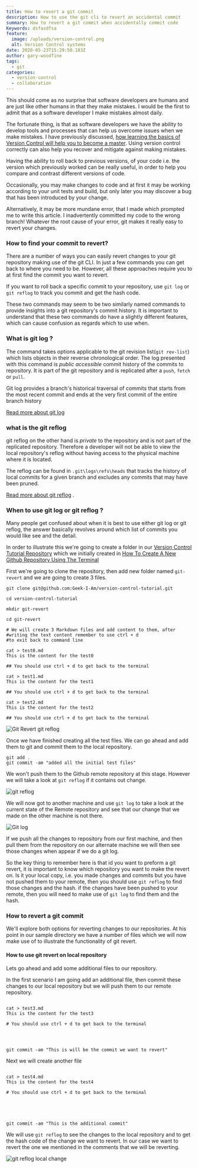 ```yaml
---
title: How to revert a git commit
description: How to use the git cli to revert an accidental commit
summary: How to revert a git commit when accidentally commit code
Keywords: dsfasdfsa
feature:
  image: /uploads/version-control.png
  alt: Version Control systems
date: 2020-05-23T15:29:50.183Z
author: gary-woodfine
tags:
  - git
categories:
  - version-control
  - collaboration
---
```

This should come as no surprise that software developers are humans and are just like other humans in that they make mistakes.  I would be the first to admit that as a software developer I make mistakes almost daily. 

The fortunate thing, is that as software developers we have the ability to develop tools and processes that can help us overcome issues when we make mistakes. I have previously discussed, [how learning the basics of Version Control will help
you to become a master](https://geekiam.co.uk/learn-the-basics-of-version-control-to-become-a-master).  Using version control correctly can also help you recover and mitigate against making mistakes.

Having the ability to roll back to previous versions, of your code i.e. the version which previously worked can be 
really useful, in order to help you compare and contrast different versions of code.

Occasionally, you may make changes to code and at first it may be working according to your unit tests and build, but 
only later you may discover a bug that has been introduced by your change.  

Alternatively, it may be more mundane error, that I made which prompted me to write this article. I inadvertently 
committed my code to the wrong branch!  Whatever the root cause of your error, git makes it really easy to revert your 
changes.

### How to find your commit to revert?

There are a number of ways you can easily revert changes to your git repository making use of the git CLI. In just a few commands you can get back to where you need to be. However, all these approaches require you to at first find the commit you want to revert.

If you want to roll back a specific commit to your repository, use `git log` or `git reflog`  to track you commit and get the hash code.

These two commands may seem to be two similarly named commands to provide insights into a git repository's commit history. It is important to understand that these two commands do have a slightly different features, which can cause confusion as regards which to use when.

### What is git log ?

The command takes options applicable to the git revision list(`git rev-list`) which lists objects in their reverse chronological order. The log presented with this command is *public accessible* commit history of the commits to repository.  It is part of the git repository and is replicated after a `push`, `fetch` or `pull`.

Git log provides a branch's historical traversal of commits that starts from the most recent commit and ends at the very first commit of the entire branch history

[Read more about git log](https://www.git-scm.com/docs/git-log) 

### what is the git reflog

git reflog on the other hand is *private* to the repository and is not part of the replicated repository.  Therefore a developer will not be able to view the local repository's reflog without having access to the physical machine where it is located.

The reflog can be found in `.git\logs\refs\heads` that tracks the history of local commits for a given branch and excludes any commits that may have been pruned. 

[Read more about git reflog](https://git-scm.com/docs/git-reflog) .

### When to use git log or git reflog ?

Many people get confused about when it is best to use either git log or git reflog, the answer basically revolves around which list of commits you would like see and the detail.

In order to illustrate this we're going to create a folder in our [Version Control Tutorial Repository](https://github.com/Geek-I-Am/version-control-tutorial) which we initially created in [How To Create A New Github Repository Using The Terminal](https://geekiam.co.uk/how-to-create-a-new-github-repository-using-the-terminal/)

First we're going to clone the repository, then add new folder named `git-revert` and we are going to create 3 files.

```shell
git clone git@github.com:Geek-I-Am/version-control-tutorial.git

cd version-control-tutorial

mkdir git-revert

cd git-revert

# We will create 3 Markdown files and add content to them, after
#writing the text content remember to use ctrl + d 
#to exit back to command line

cat > test0.md
This is the content for the test0

## You should use ctrl + d to get back to the terminal 

cat > test1.md
This is the content for the test1

## You should use ctrl + d to get back to the terminal 

cat > test2.md
This is the content for the test2

## You should use ctrl + d to get back to the terminal 
```

![Git Revert git reflog](/uploads/git-revert-1.png "git revert git reflog")

Once we have finished creating all the test files. We can go ahead and add them to git and commit them to the local repository.

```shell
git add .
git commit -am "added all the initial test files"
```

We won't push them to the Github remote repository at this stage. However we will take a look at `git reflog` if it contains out change.

![git reflog](/uploads/git-reflog-1.png "git reflog screen shot")

We will now got to another machine and use `git log` to take a look at the current state of the Remote repository and see that our change that we made on the other machine is not there.

![Git log ](/uploads/git-log1.png "git log screenshot")

If we push all the changes to repository from our first machine, and then pull them from the repository on our alternate machine we will then see those changes when appear if we do a git log.

So the key thing to remember here is that id you want to preform a git revert, it is important to know which repository you want to make the revert on. Is it your local copy, i.e. you made changes and commits but you have not pushed them to your remote,  then you should use `git reflog` to find those changes and the hash. if the changes have been pushed to your remote, then you will need to make use of `git log` to find them and the hash.

### How to revert a git commit

We'll explore both options for reverting changes to our repositories.  At his point in our sample directory we have a number of files  which we will now make use of to illustrate the functionality of git revert.

#### How to use git revert on local repository

Lets go ahead and add some additional files to our repository.

In the first scenario I am going add an additional file, then commit these changes to our local repository but we will push them to our remote repository.

```shell
   
cat > test3.md
This is the content for the test3 

# You should use ctrl + d to get back to the terminal




git commit -am "This is will be the commit we want to revert"
```

Next we will create another file 

```shell
   
cat > test4.md
This is the content for the test4 

# You should use ctrl + d to get back to the terminal





git commit -am "This is the additional commit"
```

We will use `git reflog` to see the changes to the local repository and to get the hash code of the change we want to revert. In our case we want to revert the one we mentioned in the comments that we will be reverting.

![git reflog local change](/uploads/git-revert-2.png "git reflog local change terminal window")